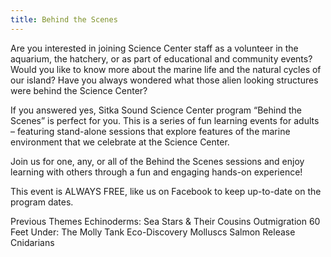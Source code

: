 ```yaml
---
title: Behind the Scenes
---
```


Are you interested in joining Science Center staff as a volunteer in the aquarium, the hatchery, or as part of educational and community events? Would you like to know more about the marine life and the natural cycles of our island? Have you always wondered what those alien looking structures were behind the Science Center?

If you answered yes, Sitka Sound Science Center program “Behind the Scenes” is perfect for you. This is a series of fun learning events for adults – featuring stand-alone sessions that explore features of the marine environment that we celebrate at the Science Center.

Join us for one, any, or all of the Behind the Scenes sessions and enjoy learning with others through a fun and engaging hands-on experience!

This event is ALWAYS FREE, like us on Facebook to keep up-to-date on the program dates.

Previous Themes
Echinoderms: Sea Stars & Their Cousins
Outmigration
60 Feet Under: The Molly Tank
Eco-Discovery
Molluscs
Salmon Release
Cnidarians
